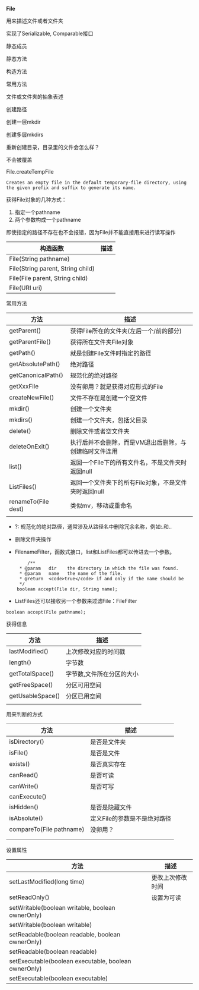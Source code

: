 **File**

用来描述文件或者文件夹



实现了Serializable, Comparable接口



静态成员

静态方法

构造方法

常用方法



文件或文件夹的抽象表述



创建路径

创建一层mkdir

创建多层mkdirs



重新创建目录，目录里的文件会怎么样？

不会被覆盖





File.createTempFile

```
Creates an empty file in the default temporary-file directory, using the given prefix and suffix to generate its name.
```





获得File对象的几种方式：

1. 指定一个pathname
2. 两个参数构成一个pathname

即使指定的路径不存在也不会报错，因为File并不能直接用来进行读写操作

| 构造函数                          | 描述 |
| --------------------------------- | ---- |
| File(String pathname)             |      |
| File(String parent, String child) |      |
| File(File parent, String child)   |      |
| File(URI uri)                     |      |



常用方法

| 方法                | 描述                                                   |
| ------------------- | ------------------------------------------------------ |
| getParent()         | 获得File所在的文件夹(左后一个/前的部分)                |
| getParentFile()     | 获得所在文件夹File对象                                 |
| getPath()           | 就是创建File文件时指定的路径                           |
| getAbsolutePath()   | 绝对路径                                               |
| getCanonicalPath()  | 规范化的绝对路径                                       |
| getXxxFile          | 没有卵用？就是获得对应形式的File                       |
| createNewFile()     | 文件不存在是创建一个空文件                             |
| mkdir()             | 创建一个文件夹                                         |
| mkdirs()            | 创建一个文件夹，包括父目录                             |
| delete()            | 删除文件或者空文件夹                                   |
| deleteOnExit()      | 执行后并不会删除，而是VM退出后删除，与创建临时文件连用 |
| list()              | 返回一个File下的所有文件名，不是文件夹时返回null       |
| ListFiles()         | 返回一个文件夹下的所有File对象，不是文件夹时返回null   |
| renameTo(File dest) | 类似mv，移动或重命名                                   |
|                     |                                                        |

* ?: 规范化的绝对路径，通常涉及从路径名中删除冗余名称，例如:.和..

* 删除文件夹操作
* FilenameFilter，函数式接口，list和ListFiles都可以传进去一个参数。

```
		/**
     * @param   dir    the directory in which the file was found.
     * @param   name   the name of the file.
     * @return  <code>true</code> if and only if the name should be
     */
    boolean accept(File dir, String name);
```

* ListFiles还可以接收另一个参数来过滤File：FileFilter

```
boolean accept(File pathname);
```





获得信息

| 方法             | 描述                      |
| ---------------- | ------------------------- |
| lastModified()   | 上次修改对应的时间戳      |
| length()         | 字节数                    |
| getTotalSpace()  | 字节数,文件所在分区的大小 |
| getFreeSpace()   | 分区可用空间              |
| getUsableSpace() | 分区已用空间              |
|                  |                           |



用来判断的方式

| 方法                     | 描述                         |
| ------------------------ | ---------------------------- |
| isDirectory()            | 是否是文件夹                 |
| isFile()                 | 是否是文件                   |
| exists()                 | 是否真实存在                 |
| canRead()                | 是否可读                     |
| canWrite()               | 是否可写                     |
| canExecute()             |                              |
| isHidden()               | 是否是隐藏文件               |
| isAbsolute()             | 定义File的参数是不是绝对路径 |
| compareTo(File pathname) | 没卵用？                     |
|                          |                              |
|                          |                              |



设置属性

| 方法                                                 | 描述             |
| ---------------------------------------------------- | ---------------- |
| setLastModified(long time)                           | 更改上次修改时间 |
| setReadOnly()                                        | 设置为可读       |
| setWritable(boolean writable, boolean ownerOnly)     |                  |
| setWritable(boolean writable)                        |                  |
| setReadable(boolean readable, boolean ownerOnly)     |                  |
| setReadable(boolean readable)                        |                  |
| setExecutable(boolean executable, boolean ownerOnly) |                  |
| setExecutable(boolean executable)                    |                  |

